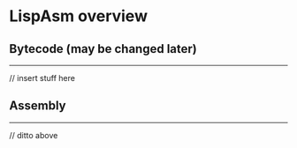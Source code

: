 # LispAsm overview

## Bytecode (may be changed later)
---
// insert stuff here

## Assembly
---
// ditto above
